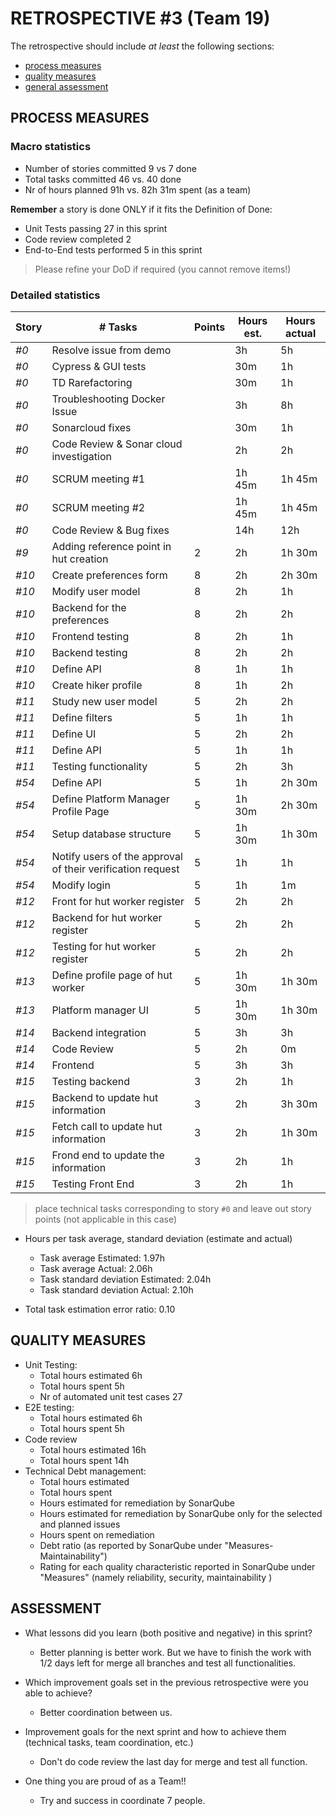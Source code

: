 RETROSPECTIVE #3 (Team 19)
=====================================

The retrospective should include _at least_ the following
sections:

- [process measures](#process-measures)
- [quality measures](#quality-measures)
- [general assessment](#assessment)

## PROCESS MEASURES 

### Macro statistics

- Number of stories committed 9 vs 7 done 
- Total tasks committed 46 vs. 40 done 
- Nr of hours planned 91h vs. 82h 31m spent (as a team)

**Remember** a story is done ONLY if it fits the Definition of Done:
 
- Unit Tests passing 27 in this sprint
- Code review completed 2
- End-to-End tests performed 5 in this sprint

> Please refine your DoD if required (you cannot remove items!) 

### Detailed statistics

| Story  | # Tasks | Points | Hours est. | Hours actual |
|--------|---------|--------|------------|--------------|
| _#0_   | Resolve issue from demo       |       |  3h          |     5h         |
| _#0_   | Cypress & GUI tests  |       | 30m           |        1h       |
| _#0_   | TD Rarefactoring                 |       | 30m           |     1h         |
| _#0_   | Troubleshooting Docker Issue         |       |  3h          |      8h        |
| _#0_   | Sonarcloud fixes                      |       |    30m       |        1h      |
| _#0_   | Code Review & Sonar cloud investigation            |       |     2h       |         2h     |
| _#0_   | SCRUM meeting #1                    |       |     1h 45m    |      1h 45m        |
| _#0_   | SCRUM meeting #2                       |       |    1h 45m        |    1h 45m          |
| _#0_   | Code Review & Bug fixes                    |       |     14h       |      12h        |
| _#9_   | Adding reference point in hut creation  |   2    |    2h        |       1h 30m   |
| _#10_  | Create preferences form                |   8    |      2h       |     2h 30m         |
| _#10_  | Modify user model        |   8    |      2h       |     1h         |
| _#10_  | Backend for the preferences                |   8    |      2h      |     2h         |
| _#10_  | Frontend testing                |   8    |      2h      |     1h         |
| _#10_  | Backend testing              |   8    |      2h      |     2h         |
| _#10_  | Define API               |   8    |      1h      |     1h         |
| _#10_  | Create hiker profile                |   8    |      1h      |     2h         |
| _#11_  | Study new user model                |   5    |      2h      |     2h         |
| _#11_  | Define filters                |   5    |      1h      |     1h         |
| _#11_  | Define UI               |   5    |      2h      |     2h         |
| _#11_  | Define API                |   5    |      1h      |     1h         |
| _#11_  | Testing functionality                |   5    |      2h      |     3h         |
| _#54_  | Define API               |   5    |      1h      |     2h 30m         |
| _#54_  | Define Platform Manager Profile Page               |   5    |      1h 30m      |     2h 30m         |
| _#54_  | Setup database structure               |   5    |      1h 30m      |     1h 30m         |
| _#54_  | Notify users of the approval of their verification request               |   5    |      1h      |     1h         |
| _#54_  | Modify login               |   5    |      1h      |     1m         |
| _#12_  | Front for hut worker register               |   5    |      2h      |     2h         |
| _#12_  | Backend for hut worker register               |   5    |      2h      |     2h         |
| _#12_  | Testing for hut worker register               |   5    |      2h      |     2h         |
| _#13_  | Define profile page of hut worker               |   5    |      1h 30m      |     1h 30m         |
| _#13_  | Platform manager UI               |   5    |      1h 30m      |     1h 30m         |
| _#14_  | Backend integration               |   5    |      3h      |     3h         |
| _#14_  | Code Review               |   5    |      2h      |     0m        |
| _#14_  | Frontend               |   5    |      3h      |     3h         |
| _#15_  | Testing backend               |   3    |      2h      |     1h         |
| _#15_  | Backend to update hut information               |   3    |      2h      |     3h 30m         |
| _#15_  | Fetch call to update hut information               |   3    |      2h      |     1h 30m         |
| _#15_  | Frond end to update the information               |   3    |      2h      |     1h         |
| _#15_  | Testing Front End               |   3    |      2h      |     1h         |

   

> place technical tasks corresponding to story `#0` and leave out story points (not applicable in this case)

- Hours per task average, standard deviation (estimate and actual)
  - Task average Estimated: 1.97h
  - Task average Actual: 2.06h
  - Task standard deviation Estimated: 2.04h
  - Task standard deviation Actual: 2.10h

- Total task estimation error ratio: 0.10

  
## QUALITY MEASURES 

- Unit Testing:
  - Total hours estimated 6h
  - Total hours spent 5h
  - Nr of automated unit test cases 27 
- E2E testing:
  - Total hours estimated 6h
  - Total hours spent 5h
- Code review 
  - Total hours estimated 16h
  - Total hours spent 14h
- Technical Debt management:
  - Total hours estimated
  - Total hours spent
  - Hours estimated for remediation by SonarQube
  - Hours estimated for remediation by SonarQube only for the selected and planned issues
  - Hours spent on remediation
  - Debt ratio (as reported by SonarQube under "Measures-Maintainability")
  - Rating for each quality characteristic reported in SonarQube under "Measures" (namely reliability, security, maintainability )  


## ASSESSMENT


- What lessons did you learn (both positive and negative) in this sprint?
  - Better planning is better work. But we have to finish the work with 1/2 days left for merge all branches and test all functionalities.

- Which improvement goals set in the previous retrospective were you able to achieve? 
  - Better coordination between us.

- Improvement goals for the next sprint and how to achieve them (technical tasks, team coordination, etc.)
  - Don't do code review the last day for merge and test all function.

- One thing you are proud of as a Team!!
  - Try and success in coordinate 7 people.
